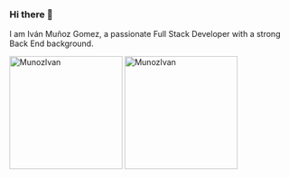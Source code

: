 ### Hi there 👋

I am Iván Muñoz Gomez, a passionate Full Stack Developer with a strong Back End background.

<!--
**MunozIvan/MunozIvan** is a ✨ _special_ ✨ repository because its `README.md` (this file) appears on your GitHub profile.

Here are some ideas to get you started:

- 🔭 I’m currently working on ...
- 🌱 I’m currently learning ...
- 👯 I’m looking to collaborate on ...
- 🤔 I’m looking for help with ...
- 💬 Ask me about ...
- 📫 How to reach me: ...
- 😄 Pronouns: ...
- ⚡ Fun fact: ...
-->

<p>
<img src="https://github-readme-stats.vercel.app/api/top-langs?username=MunozIvan&show_icons=true&locale=en&layout=compact" alt="MunozIvan"  height="200" />
<img src="https://github-readme-stats.vercel.app/api?username=MunozIvan&show_icons=true&locale=en" alt="MunozIvan" height="200" />
</p>
